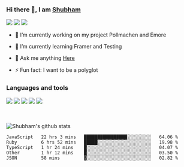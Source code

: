 ### Hi there 👋, I am <a href="https://shubhski.dev/" target="_blank">Shubham</a>

<a href="https://twitter.com/shubhski" target="_blank"><img src="https://img.icons8.com/color/48/000000/twitter.png"/></a>
<a href="https://www.linkedin.com/in/shubhski/" target="_blank"><img src="https://img.icons8.com/fluent/48/000000/linkedin.png"/></a>
<a href="mailto:shubham88ingh@gmail.com"><img src="https://img.icons8.com/ios/48/000000/important-mail.png"/></a>

- 🔭 I’m currently working on  my project Pollmachen and Emore
- 🌱 I’m currently learning Framer and Testing 

- 💬 Ask me anything [Here](https://github.com/shubhsk88/shubhsk88/issues)
- ⚡ Fun fact: I want to be a polyglot 

### Languages and tools


<div>
<img src="https://img.icons8.com/plasticine/48/000000/react.png"/>
<img src="https://img.icons8.com/color/48/000000/graphql.png"/>
<img src="https://img.icons8.com/color/48/000000/javascript.png"/>
<img src="https://img.icons8.com/color/48/000000/mongodb.png"/>
<img src="https://img.icons8.com/color/48/000000/nodejs.png"/>
</div>
<br/>
<br/>


![Shubham's github stats](https://github-readme-stats.vercel.app/api?username=shubhsk88&count_private=true&theme=theme=radical)

<!--START_SECTION:waka-->
```text
JavaScript   22 hrs 3 mins   ████████████████░░░░░░░░░   64.06 % 
Ruby         6 hrs 52 mins   █████░░░░░░░░░░░░░░░░░░░░   19.98 % 
TypeScript   1 hr 24 mins    █░░░░░░░░░░░░░░░░░░░░░░░░   04.07 % 
Other        1 hr 12 mins    █░░░░░░░░░░░░░░░░░░░░░░░░   03.50 % 
JSON         58 mins         ▓░░░░░░░░░░░░░░░░░░░░░░░░   02.82 % 
```
<!--END_SECTION:waka-->



